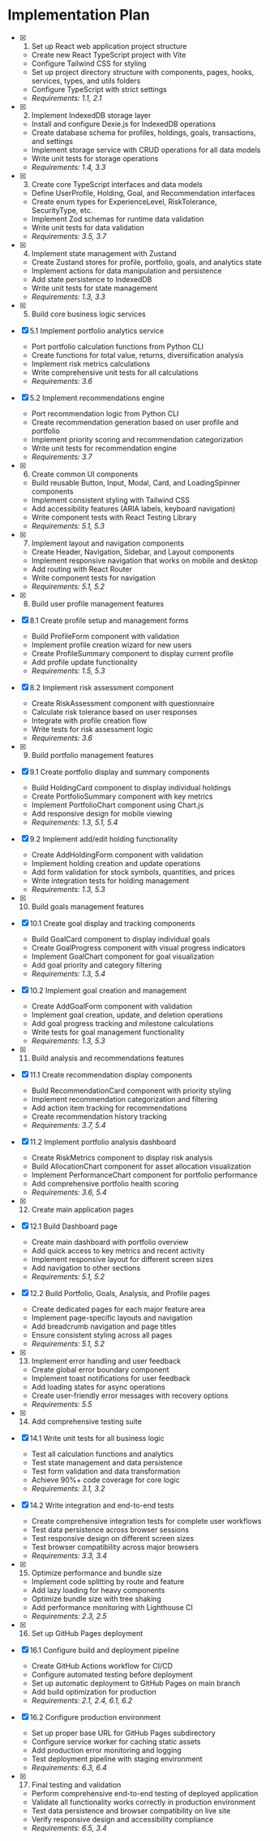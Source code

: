 # Implementation Plan

- [x] 1. Set up React web application project structure
  - Create new React TypeScript project with Vite
  - Configure Tailwind CSS for styling
  - Set up project directory structure with components, pages, hooks, services, types, and utils folders
  - Configure TypeScript with strict settings
  - _Requirements: 1.1, 2.1_

- [x] 2. Implement IndexedDB storage layer
  - Install and configure Dexie.js for IndexedDB operations
  - Create database schema for profiles, holdings, goals, transactions, and settings
  - Implement storage service with CRUD operations for all data models
  - Write unit tests for storage operations
  - _Requirements: 1.4, 3.3_

- [x] 3. Create core TypeScript interfaces and data models
  - Define UserProfile, Holding, Goal, and Recommendation interfaces
  - Create enum types for ExperienceLevel, RiskTolerance, SecurityType, etc.
  - Implement Zod schemas for runtime data validation
  - Write unit tests for data validation
  - _Requirements: 3.5, 3.7_

- [x] 4. Implement state management with Zustand
  - Create Zustand stores for profile, portfolio, goals, and analytics state
  - Implement actions for data manipulation and persistence
  - Add state persistence to IndexedDB
  - Write unit tests for state management
  - _Requirements: 1.3, 3.3_

- [x] 5. Build core business logic services
- [x] 5.1 Implement portfolio analytics service
  - Port portfolio calculation functions from Python CLI
  - Create functions for total value, returns, diversification analysis
  - Implement risk metrics calculations
  - Write comprehensive unit tests for all calculations
  - _Requirements: 3.6_

- [x] 5.2 Implement recommendations engine
  - Port recommendation logic from Python CLI
  - Create recommendation generation based on user profile and portfolio
  - Implement priority scoring and recommendation categorization
  - Write unit tests for recommendation engine
  - _Requirements: 3.7_

- [x] 6. Create common UI components
  - Build reusable Button, Input, Modal, Card, and LoadingSpinner components
  - Implement consistent styling with Tailwind CSS
  - Add accessibility features (ARIA labels, keyboard navigation)
  - Write component tests with React Testing Library
  - _Requirements: 5.1, 5.3_

- [x] 7. Implement layout and navigation components
  - Create Header, Navigation, Sidebar, and Layout components
  - Implement responsive navigation that works on mobile and desktop
  - Add routing with React Router
  - Write component tests for navigation
  - _Requirements: 5.1, 5.2_

- [x] 8. Build user profile management features
- [x] 8.1 Create profile setup and management forms
  - Build ProfileForm component with validation
  - Implement profile creation wizard for new users
  - Create ProfileSummary component to display current profile
  - Add profile update functionality
  - _Requirements: 1.5, 5.3_

- [x] 8.2 Implement risk assessment component
  - Create RiskAssessment component with questionnaire
  - Calculate risk tolerance based on user responses
  - Integrate with profile creation flow
  - Write tests for risk assessment logic
  - _Requirements: 3.6_

- [x] 9. Build portfolio management features
- [x] 9.1 Create portfolio display and summary components
  - Build HoldingCard component to display individual holdings
  - Create PortfolioSummary component with key metrics
  - Implement PortfolioChart component using Chart.js
  - Add responsive design for mobile viewing
  - _Requirements: 1.3, 5.1, 5.4_

- [x] 9.2 Implement add/edit holding functionality
  - Create AddHoldingForm component with validation
  - Implement holding creation and update operations
  - Add form validation for stock symbols, quantities, and prices
  - Write integration tests for holding management
  - _Requirements: 1.3, 5.3_

- [x] 10. Build goals management features
- [x] 10.1 Create goal display and tracking components
  - Build GoalCard component to display individual goals
  - Create GoalProgress component with visual progress indicators
  - Implement GoalChart component for goal visualization
  - Add goal priority and category filtering
  - _Requirements: 1.3, 5.4_

- [x] 10.2 Implement goal creation and management
  - Create AddGoalForm component with validation
  - Implement goal creation, update, and deletion operations
  - Add goal progress tracking and milestone calculations
  - Write tests for goal management functionality
  - _Requirements: 1.3, 5.3_

- [x] 11. Build analysis and recommendations features
- [x] 11.1 Create recommendation display components
  - Build RecommendationCard component with priority styling
  - Implement recommendation categorization and filtering
  - Add action item tracking for recommendations
  - Create recommendation history tracking
  - _Requirements: 3.7, 5.4_

- [x] 11.2 Implement portfolio analysis dashboard
  - Create RiskMetrics component to display risk analysis
  - Build AllocationChart component for asset allocation visualization
  - Implement PerformanceChart component for portfolio performance
  - Add comprehensive portfolio health scoring
  - _Requirements: 3.6, 5.4_

- [x] 12. Create main application pages
- [x] 12.1 Build Dashboard page
  - Create main dashboard with portfolio overview
  - Add quick access to key metrics and recent activity
  - Implement responsive layout for different screen sizes
  - Add navigation to other sections
  - _Requirements: 5.1, 5.2_

- [x] 12.2 Build Portfolio, Goals, Analysis, and Profile pages
  - Create dedicated pages for each major feature area
  - Implement page-specific layouts and navigation
  - Add breadcrumb navigation and page titles
  - Ensure consistent styling across all pages
  - _Requirements: 5.1, 5.2_

- [x] 13. Implement error handling and user feedback
  - Create global error boundary component
  - Implement toast notifications for user feedback
  - Add loading states for async operations
  - Create user-friendly error messages with recovery options
  - _Requirements: 5.5_

- [x] 14. Add comprehensive testing suite
- [x] 14.1 Write unit tests for all business logic
  - Test all calculation functions and analytics
  - Test state management and data persistence
  - Test form validation and data transformation
  - Achieve 90%+ code coverage for core logic
  - _Requirements: 3.1, 3.2_

- [x] 14.2 Write integration and end-to-end tests
  - Create comprehensive integration tests for complete user workflows
  - Test data persistence across browser sessions
  - Test responsive design on different screen sizes
  - Test browser compatibility across major browsers
  - _Requirements: 3.3, 3.4_

- [x] 15. Optimize performance and bundle size
  - Implement code splitting by route and feature
  - Add lazy loading for heavy components
  - Optimize bundle size with tree shaking
  - Add performance monitoring with Lighthouse CI
  - _Requirements: 2.3, 2.5_

- [x] 16. Set up GitHub Pages deployment
- [x] 16.1 Configure build and deployment pipeline
  - Create GitHub Actions workflow for CI/CD
  - Configure automated testing before deployment
  - Set up automatic deployment to GitHub Pages on main branch
  - Add build optimization for production
  - _Requirements: 2.1, 2.4, 6.1, 6.2_

- [x] 16.2 Configure production environment
  - Set up proper base URL for GitHub Pages subdirectory
  - Configure service worker for caching static assets
  - Add production error monitoring and logging
  - Test deployment pipeline with staging environment
  - _Requirements: 6.3, 6.4_

- [x] 17. Final testing and validation
  - Perform comprehensive end-to-end testing of deployed application
  - Validate all functionality works correctly in production environment
  - Test data persistence and browser compatibility on live site
  - Verify responsive design and accessibility compliance
  - _Requirements: 6.5, 3.4_